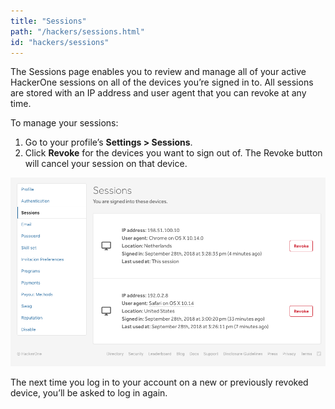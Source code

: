 ```yaml
---
title: "Sessions"
path: "/hackers/sessions.html"
id: "hackers/sessions"
---
```


The Sessions page enables you to review and manage all of your active HackerOne sessions on all of the devices you’re signed in to. All sessions are stored with an IP address and user agent that you can revoke at any time.  

To manage your sessions:
1. Go to your profile’s <b>Settings > Sessions</b>.
2. Click <b>Revoke</b> for the devices you want to sign out of. The Revoke button will cancel your session on that device.

![sessions-1](./images/sessions-1.png)

The next time you log in to your account on a new or previously revoked device, you’ll be asked to log in again.
